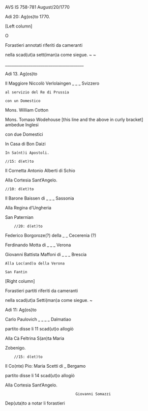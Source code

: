 AVS IS 758-781 August/20/1770


Adi 20: Ag(os)to 1770\.

\[Left column\]

O

Forastieri annotati riferiti da cameranti 

nella scad(ut)a sett(iman)a come siegue. \~ \~

\_\_\_\_\_\_\_\_\_\_\_\_\_\_\_\_\_\_\_\_\_\_\_\_\_\_\_\_\_\_\_\_\_\_\_\_\_\_\_\_

Adi 13\. Ag(os)to 

Il Maggiore Niccolò Verlolaingen \_ \_ \_ Svizzero

	al servizio del Re di Prussia

	con un Domestico

Mons. William Cotton

Mons. Tomaso Wodehouse \[this line and the above in curly bracket\] ambedue Inglesi

con due Domestici 

In Casa di Bon Daizi

	In Sa(nt)i Apostoli.

	//15: d(et)to

Il Cornetta Antonio Alberti di Schio			

Alla Cortesia Sant’Angelo.

	//10: d(et)to

Il Barone Baissen di \_ \_ \_ Sassonia

Alla Regina d’Ungheria

San Paternian

		//20: d(et)to

Federico Borgoroze(?) della \_ \_ Cecerenia (?)

Ferdinando Motta di \_ \_ \_ Verona

Giovanni Battista Maffoni di \_ \_ \_ Brescia

	Alla Loc(and)a della Verona

	San Fantin 

\[Right column\]

Forastieri partiti riferiti da cameranti

nella scad(ut)a Setti(man)a come siegue. \~ 

Adi 11: Ag(os)to

Carlo Paulovich \_ \_ \_ \_ Dalmatiao

partito disse li 11 scad(ut)o allogiò 

Alla Cà Feltrina S(an)ta Maria 

Zobenigo.

		//15: d(et)to

Il Co(nte) Pio: Maria Scetti di \_ Bergamo

partito disse li 14 scad(ut)o  allogiò 

Alla Cortesia Sant’Angelo.

									Giovanni Somazzi

Dep(uta)to a notar li forastieri